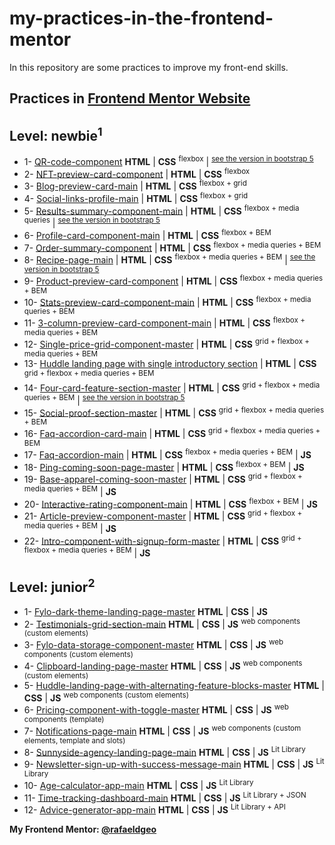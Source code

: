 # my-practices-in-the-frontend-mentor
In this repository are some practices to improve my front-end skills.

Practices in [Frontend Mentor Website](https://www.frontendmentor.io/)
---
## Level: newbie<sup>1</sup>
* 1- [QR-code-component](https://rafaeldgeo.github.io/my-practices-in-the-frontend-mentor/newbie/qr-code-component/) **HTML** | **CSS** <sup>flexbox</sup> | <sup>[see the version in bootstrap 5](https://rafaeldgeo.github.io/my-practices-in-the-frontend-mentor/newbie/using-frame-works-css/qr-code-component/)</sup>
* 2- [NFT-preview-card-component](https://rafaeldgeo.github.io/my-practices-in-the-frontend-mentor/newbie/nft-preview-card-component/) | **HTML** | **CSS** <sup>flexbox</sup>
* 3- [Blog-preview-card-main](https://rafaeldgeo.github.io/my-practices-in-the-frontend-mentor/newbie/blog-preview-card-main/) | **HTML** | **CSS** <sup>flexbox + grid</sup>
* 4- [Social-links-profile-main](https://rafaeldgeo.github.io/my-practices-in-the-frontend-mentor/newbie/social-links-profile-main/) | **HTML** | **CSS** <sup>flexbox + grid</sup>
* 5- [Results-summary-component-main](https://rafaeldgeo.github.io/my-practices-in-the-frontend-mentor/newbie/results-summary-component-main/) | **HTML** | **CSS** <sup>flexbox + media queries</sup> | <sup>[see the version in bootstrap 5](https://rafaeldgeo.github.io/my-practices-in-the-frontend-mentor/newbie/using-frame-works-css/results-summary-component-main/)</sup>
* 6- [Profile-card-component-main](https://rafaeldgeo.github.io/my-practices-in-the-frontend-mentor/newbie/profile-card-component-main/) | **HTML** | **CSS** <sup>flexbox + BEM</sup>
* 7- [Order-summary-component](https://rafaeldgeo.github.io/my-practices-in-the-frontend-mentor/newbie/order-summary-component-main/) | **HTML** | **CSS** <sup>flexbox + media queries + BEM</sup>
* 8- [Recipe-page-main](https://rafaeldgeo.github.io/my-practices-in-the-frontend-mentor/newbie/recipe-page-main/) | **HTML** | **CSS** <sup>flexbox + media queries + BEM</sup> | <sup>[see the version in bootstrap 5](https://rafaeldgeo.github.io/my-practices-in-the-frontend-mentor/newbie/using-frame-works-css/recipe-page-main/)</sup>
* 9- [Product-preview-card-component](https://rafaeldgeo.github.io/my-practices-in-the-frontend-mentor/newbie/product-preview-card-component/) | **HTML** | **CSS** <sup>flexbox + media queries + BEM</sup>
* 10- [Stats-preview-card-component-main](https://rafaeldgeo.github.io/my-practices-in-the-frontend-mentor/newbie/stats-preview-card-component-main/) | **HTML** | **CSS** <sup>flexbox + media queries + BEM</sup>
* 11- [3-column-preview-card-component-main](https://rafaeldgeo.github.io/my-practices-in-the-frontend-mentor/newbie/column-3-preview-card-component-main/) | **HTML** | **CSS** <sup>flexbox + media queries + BEM</sup>
* 12- [Single-price-grid-component-master](https://rafaeldgeo.github.io/my-practices-in-the-frontend-mentor/newbie/single-price-grid-component-master/) | **HTML** | **CSS** <sup>grid + flexbox + media queries + BEM</sup>
* 13- [Huddle landing page with single introductory section](https://rafaeldgeo.github.io/my-practices-in-the-frontend-mentor/newbie/huddle-landing-page/) | **HTML** | **CSS** <sup>grid + flexbox + media queries + BEM</sup>
* 14- [Four-card-feature-section-master](https://rafaeldgeo.github.io/my-practices-in-the-frontend-mentor/newbie/four-card-feature-section-master/) | **HTML** | **CSS** <sup>grid + flexbox + media queries + BEM</sup> | <sup>[see the version in bootstrap 5](https://rafaeldgeo.github.io/my-practices-in-the-frontend-mentor/newbie/using-frame-works-css/four-card-feature-section-master/)</sup>
* 15- [Social-proof-section-master](https://rafaeldgeo.github.io/my-practices-in-the-frontend-mentor/newbie/social-proof-section-master/) | **HTML** | **CSS** <sup>grid + flexbox + media queries + BEM</sup> 
* 16- [Faq-accordion-card-main](https://rafaeldgeo.github.io/my-practices-in-the-frontend-mentor/newbie/faq-accordion-card-main/) | **HTML** | **CSS** <sup>grid + flexbox + media queries + BEM</sup>
* 17- [Faq-accordion-main](https://rafaeldgeo.github.io/my-practices-in-the-frontend-mentor/newbie/faq-accordion-main/) | **HTML** | **CSS** <sup>flexbox + media queries + BEM</sup> | **JS**
* 18- [Ping-coming-soon-page-master](https://rafaeldgeo.github.io/my-practices-in-the-frontend-mentor/newbie/ping-coming-soon-page-master/) | **HTML** | **CSS** <sup>flexbox + BEM</sup> | **JS**
* 19- [Base-apparel-coming-soon-master](https://rafaeldgeo.github.io/my-practices-in-the-frontend-mentor/newbie/base-apparel-coming-soon-master/) | **HTML** | **CSS** <sup>grid + flexbox + media queries + BEM</sup> | **JS**
* 20- [Interactive-rating-component-main](https://rafaeldgeo.github.io/my-practices-in-the-frontend-mentor/newbie/interactive-rating-component-main/) | **HTML** | **CSS** <sup>flexbox + BEM</sup> | **JS**
* 21- [Article-preview-component-master](https://rafaeldgeo.github.io/my-practices-in-the-frontend-mentor/newbie/article-preview-component-master/) | **HTML** | **CSS** <sup>grid + flexbox + media queries + BEM</sup> | **JS**
* 22- [Intro-component-with-signup-form-master](https://rafaeldgeo.github.io/my-practices-in-the-frontend-mentor/newbie/intro-component-with-signup-form-master/) | **HTML** | **CSS** <sup>grid + flexbox + media queries + BEM</sup> | **JS**

## Level: junior<sup>2</sup>
* 1- [Fylo-dark-theme-landing-page-master](https://rafaeldgeo.github.io/my-practices-in-the-frontend-mentor/junior/fylo-dark-theme-landing-page-master/) **HTML** | **CSS** | **JS**
* 2- [Testimonials-grid-section-main](https://rafaeldgeo.github.io/my-practices-in-the-frontend-mentor/junior/testimonials-grid-section-main/) **HTML** | **CSS** | **JS** <sup>web components (custom elements)</sup>
* 3- [Fylo-data-storage-component-master](https://rafaeldgeo.github.io/my-practices-in-the-frontend-mentor/junior/fylo-data-storage-component-master/) **HTML** | **CSS** | **JS** <sup>web components (custom elements)</sup>
* 4- [Clipboard-landing-page-master](https://rafaeldgeo.github.io/my-practices-in-the-frontend-mentor/junior/clipboard-landing-page-master/) **HTML** | **CSS** | **JS** <sup>web components (custom elements)</sup>
* 5- [Huddle-landing-page-with-alternating-feature-blocks-master](https://rafaeldgeo.github.io/my-practices-in-the-frontend-mentor/junior/huddle-landing-page-with-blocks-master/) **HTML** | **CSS** | **JS** <sup>web components (custom elements)</sup>
* 6- [Pricing-component-with-toggle-master](https://rafaeldgeo.github.io/my-practices-in-the-frontend-mentor/junior/pricing-component-with-toggle-master//) **HTML** | **CSS** | **JS** <sup>web components (template)</sup>
* 7- [Notifications-page-main](https://rafaeldgeo.github.io/my-practices-in-the-frontend-mentor/junior/notifications-page-main/) **HTML** | **CSS** | **JS** <sup>web components (custom elements, template and slots)</sup>
* 8- [Sunnyside-agency-landing-page-main](https://rafaeldgeo.github.io/my-practices-in-the-frontend-mentor/junior/sunnyside-agency-landing-page-main/) **HTML** | **CSS** | **JS** <sup>Lit Library</sup>
* 9- [Newsletter-sign-up-with-success-message-main](https://rafaeldgeo.github.io/my-practices-in-the-frontend-mentor/junior/newsletter-sign-up-with-success-message-main/) **HTML** | **CSS** | **JS** <sup>Lit Library</sup>
* 10- [Age-calculator-app-main](https://rafaeldgeo.github.io/my-practices-in-the-frontend-mentor/junior/age-calculator-app-main/) **HTML** | **CSS** | **JS** <sup>Lit Library</sup>
* 11- [Time-tracking-dashboard-main](https://rafaeldgeo.github.io/my-practices-in-the-frontend-mentor/junior/time-tracking-dashboard-main/) **HTML** | **CSS** | **JS** <sup>Lit Library + </sup><sup>JSON</sup>
* 12- [Advice-generator-app-main](https://rafaeldgeo.github.io/my-practices-in-the-frontend-mentor/junior/advice-generator-app-main/) **HTML** | **CSS** | **JS** <sup>Lit Library + </sup><sup>API</sup>

**My Frontend Mentor: [@rafaeldgeo](https://www.frontendmentor.io/profile/rafaeldgeo)**
